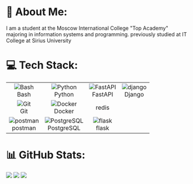 # 💫 About Me:

I am a student at the Moscow International College "Top Academy" majoring in information systems and programming. previously studied at IT College at Sirius University

# 💻 Tech Stack:
<table>
    <tr>
        <td align="center"><img src="https://skillicons.dev/icons?i=bash" alt="Bash"><br>Bash</td>
        <td align="center"><img src="https://skillicons.dev/icons?i=python" alt="Python"><br>Python</td>
        <td align="center"><img src="https://skillicons.dev/icons?i=fastapi" alt="FastAPI"><br>FastAPI</td>
        <td align="center"><img src="https://skillicons.dev/icons?i=django" alt=" django"><br> Django</td>
    </tr>
    <tr>
        <td align="center"><img src="https://skillicons.dev/icons?i=git" alt="Git"><br>Git</td>
        <td align="center"><img src="https://skillicons.dev/icons?i=docker" alt="Docker"><br>Docker</td>
        <td align="center"><img src="https://skillicons.dev/icons?i=redis" alt=""><br>redis</td>
    </tr>
    <tr>
        <td align="center"><img src="https://skillicons.dev/icons?i=postman" alt="postman"><br>postman</td>
        <td align="center"><img src="https://skillicons.dev/icons?i=postgres" alt="PostgreSQL"><br>PostgreSQL</td>
         <td align="center"><img src="https://skillicons.dev/icons?i=flask" alt="flask"><br>flask</td>
    </tr>
</table>


# 📊 GitHub Stats:
![](https://github-readme-stats.vercel.app/api?username=sementrof&theme=dark&hide_border=true&include_all_commits=true&count_private=true)
![](https://github-readme-streak-stats.herokuapp.com/?user=zernovga&theme=dark&hide_border=true)
![](https://github-readme-stats.vercel.app/api/top-langs/?username=zernovga&theme=dark&hide_border=true&include_all_commits=true&count_private=true&layout=compact)
<!--
<img alt="Static Badge" src="https://img.shields.io/badge/python">
- 🔭 I’m currently working on ...
- 🌱 I’m currently learning ...
- 👯 I’m looking to collaborate on ...
- 🤔 I’m looking for help with ...
- 💬 Ask me about ...
- 📫 How to reach me: ...
- 😄 Pronouns: ...
- ⚡ Fun fact: ...
-->
